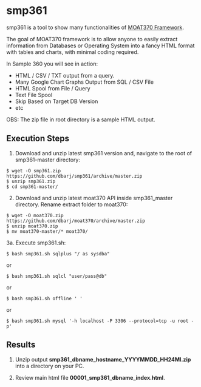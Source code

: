 # smp361

smp361 is a tool to show many functionalities of [MOAT370 Framework](https://github.com/dbarj/moat370).

The goal of MOAT370 framework is to allow anyone to easily extract information from Databases or Operating System into a fancy HTML format with tables and charts, with minimal coding required.

In Sample 360 you will see in action:
- HTML / CSV / TXT output from a query.
- Many Google Chart Graphs Output from SQL / CSV File
- HTML Spool from File / Query
- Text File Spool
- Skip Based on Target DB Version
- etc

OBS: The zip file in root directory is a sample HTML output.

## Execution Steps ##

1. Download and unzip latest smp361 version and, navigate to the root of smp361-master directory:

```
$ wget -O smp361.zip https://github.com/dbarj/smp361/archive/master.zip
$ unzip smp361.zip
$ cd smp361-master/
```

2. Download and unzip latest moat370 API inside smp361_master directory. Rename extract folder to moat370:

```
$ wget -O moat370.zip https://github.com/dbarj/moat370/archive/master.zip
$ unzip moat370.zip
$ mv moat370-master/* moat370/
```

3a. Execute smp361.sh:

```
$ bash smp361.sh sqlplus "/ as sysdba"
```

or

```
$ bash smp361.sh sqlcl "user/pass@db"
```

or

```
$ bash smp361.sh offline ' '
```

or

```
$ bash smp361.sh mysql '-h localhost -P 3306 --protocol=tcp -u root -p'
```

## Results ##

1. Unzip output **smp361_dbname_hostname_YYYYMMDD_HH24MI.zip** into a directory on your PC.

2. Review main html file **00001_smp361_dbname_index.html**.